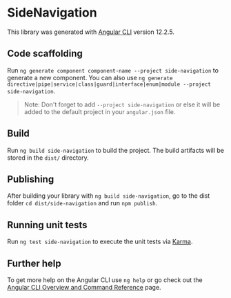 # SideNavigation

This library was generated with [Angular CLI](https://github.com/angular/angular-cli) version 12.2.5.

## Code scaffolding

Run `ng generate component component-name --project side-navigation` to generate a new component. You can also use `ng generate directive|pipe|service|class|guard|interface|enum|module --project side-navigation`.
> Note: Don't forget to add `--project side-navigation` or else it will be added to the default project in your `angular.json` file. 

## Build

Run `ng build side-navigation` to build the project. The build artifacts will be stored in the `dist/` directory.

## Publishing

After building your library with `ng build side-navigation`, go to the dist folder `cd dist/side-navigation` and run `npm publish`.

## Running unit tests

Run `ng test side-navigation` to execute the unit tests via [Karma](https://karma-runner.github.io).

## Further help

To get more help on the Angular CLI use `ng help` or go check out the [Angular CLI Overview and Command Reference](https://angular.io/cli) page.
